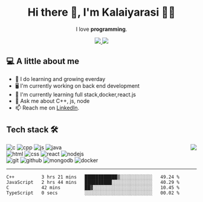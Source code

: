 <div align="center">  
  
# Hi there 👋, I'm Kalaiyarasi :woman_technologist:
  
</div>

<div align='center'>
  
I love **programming**. 
  
</div>

<p align="center">
  
  <a href="mailto:kalai177.edu@gmail.com">
    <img src="https://img.shields.io/badge/e‑mail-D14836.svg?style=for-the-badge&logo=GMail&logoColor=white"/>
  </a>

  <a href="https://www.linkedin.com/in/kalaiyarasi-lingsamy/">
    <img src="https://img.shields.io/badge/linkedin-0077B5.svg?style=for-the-badge&logo=linkedin&logoColor=white"/>
  </a>

  
</p>

## :computer: A little about me 

- :seedling: I do learning and growing everday
- :desktop_computer: I'm currently working on back end development
- :book: I'm currently learning full stack,docker,react.js
- 💬 Ask me about C++, js, node
- 📫 Reach me on [LinkedIn](https://www.linkedin.com/in/kalaiyarasi-lingsamy/").

## Tech stack :hammer_and_wrench:
<img align='right' src="https://github-readme-stats.vercel.app/api/top-langs/?username=anuraghazra&layout=demo"/>

![c](https://img.icons8.com/color/96/000000/c-programming.png)
![cpp](https://img.icons8.com/color/96/000000/c-plus-plus-logo.png)
![js](https://img.icons8.com/color/96/000000/javascript.png)
![java](https://img.icons8.com/nolan/96/java-coffee-cup-logo.png)
<br>
![html](https://img.icons8.com/color/96/000000/html-5--v1.png)
![css](https://img.icons8.com/color/96/000000/css3.png)
![react](https://img.icons8.com/color/96/000000/react-native.png)
![nodejs](https://img.icons8.com/fluency/96/000000/node-js.png)
<br>
![git](https://img.icons8.com/color/96/000000/git.png)
![github](https://img.icons8.com/fluent/96/000000/github.png)
![mongodb](https://img.icons8.com/external-tal-revivo-shadow-tal-revivo/96/000000/external-mongodb-a-cross-platform-document-oriented-database-program-logo-shadow-tal-revivo.png)
![docker](https://img.icons8.com/fluency/96/000000/docker.png)

* * *
<!--START_SECTION:waka-->

```text
C++          3 hrs 21 mins   ████████████▒░░░░░░░░░░░░   49.24 %
JavaScript   2 hrs 44 mins   ██████████░░░░░░░░░░░░░░░   40.29 %
C            42 mins         ██▓░░░░░░░░░░░░░░░░░░░░░░   10.45 %
TypeScript   0 secs          ░░░░░░░░░░░░░░░░░░░░░░░░░   00.02 %
```

<!--END_SECTION:waka-->

